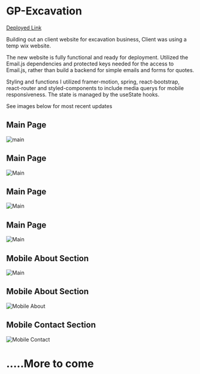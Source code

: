 # GP-Excavation
[Deployed Link](https://gpexcavation.herokuapp.com/)

Building out an client website for excavation business, Client was using a temp wix website.

The new website is fully functional and ready for deployment. Utilized the Email.js dependencies and protected keys needed for the access to Email.js, rather than build a backend for simple emails and forms for quotes.

 Styling and functions I utilized framer-motion, spring, react-bootstrap, react-router and styled-components to include media querys for mobile responsiveness. The state is managed by the useState hooks. 

See images below for most recent updates
## Main Page

![main](./client/src/images/rm1.png)


## Main Page
![Main](./client/src/images/rm2.png)


## Main Page
![Main](./client/src/images/rm3.png)


## Main Page
![Main](./client/src/images/rm4.png)



## Mobile About Section
![Main](./client/src/images/rm5.png)


## Mobile About Section
![Mobile About](./client/src/images/rm6.png)


## Mobile Contact Section
![Mobile Contact](./client/src/images/rm7.png)

# .....More to come


